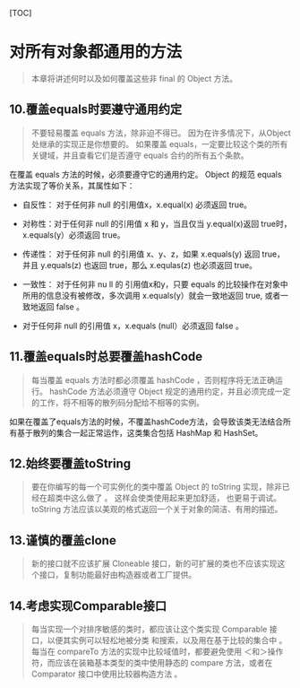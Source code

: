 [TOC]

# 对所有对象都通用的方法

> 本章将讲述何时以及如何覆盖这些非 final 的 Object 方法。

## 10.覆盖equals时要遵守通用约定

> 不要轻易覆盖 equals 方法，除非迫不得已。 因为在许多情况下，从Object 处继承的实现正是你想要的。 如果覆盖 equals，一定要比较这个类的所有关键域，并且查看它们是否遵守 equals 合约的所有五个条款。 

在覆盖 equals 方法的时候，必须要遵守它的通用约定。 Object 的规范 equals 方法实现了等价关系，其属性如下：

+ 自反性： 对于任何非 null 的引用值x，x.equal(x) 必须返回 true。

+ 对称性：对于任何非 null 的引用值 x 和 y，当且仅当 y.equal(x)返回 true时，x.equals(y）必须返回 true。
+ 传递性： 对于任何非 null 的引用值 x、y、z，如果 x.equals(y) 返回 true，并且 y.equals(z) 也返回 true，那么 x.equlas(z) 也必须返回 true。
+ 一致性： 对于任何非 nu ll 的 引用值x和y，只要 equals 的比较操作在对象中所用的信息没有被修改，多次调用 x.equals(y）就会一致地返回 true, 或者一致地返回 false 。
+  对于任何非 null 的引用值 x，x.equals (null）必须返回 false 。 

## 11.覆盖equals时总要覆盖hashCode

> 每当覆盖 equals 方法时都必须覆盖 hashCode ，否则程序将无法正确运行。 hashCode 方法必须遵守 Object 规定的通用约定，并且必须完成一定的工作，将不相等的散列码分配给不相等的实例。

如果在覆盖了equals方法的时候，不覆盖hashCode方法，会导致该类无法结合所有基于散列的集合一起正常运作，这类集合包括 HashMap 和 HashSet。

## 12.始终要覆盖toString

> 要在你编写的每一个可实例化的类中覆盖 Object 的 toString 实现，除非已经在超类中这么做了 。 这样会使类使用起来更加舒适， 也更易于调试。 toString 方法应该以美观的格式返回一个关于对象的简洁、有用的描述。 

## 13.谨慎的覆盖clone

> 新的接口就不应该扩展 Cloneable 接口，新的可扩展的类也不应该实现这个接口，复制功能最好由构造器或者工厂提供。

## 14.考虑实现Comparable接口

> 每当实现一个对排序敏感的类时，都应该让这个类实现 Comparable 接口，以便其实例可以轻松地被分类 和搜索，以及用在基于比较的集合中 。 每当在 compareTo 方法的实现中比较域值时，都要避免使用 ＜和＞操作符，而应该在装箱基本类型的类中使用静态的 compare 方法，或者在 Comparator 接口中使用比较器构造方法 。 